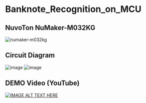 # Banknote_Recognition_on_MCU

## NuvoTon NuMaker-M032KG
![numaker-m032kg](https://github.com/user-attachments/assets/0f6b7d2e-9879-4fd6-8854-4d12d1935b3d)

## Circuit Diagram
![image](https://github.com/user-attachments/assets/65bda780-0380-43b8-a790-017e51f4f0d4)
![image](https://github.com/user-attachments/assets/f0f6679f-ef4f-4e97-b99f-c01a0184f40e)


## DEMO Video (YouTube) 
[![IMAGE ALT TEXT HERE](https://img.youtube.com/vi/qb9uLU0ng0Y/0.jpg)](https://www.youtube.com/watch?v=qb9uLU0ng0Y)

